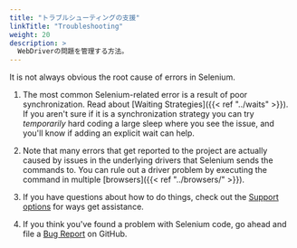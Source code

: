 ```yaml
---
title: "トラブルシューティングの支援"
linkTitle: "Troubleshooting"
weight: 20
description: >
  WebDriverの問題を管理する方法。
---
```


It is not always obvious the root cause of errors in Selenium.

1. The most common Selenium-related error is a result of poor synchronization. 
Read about [Waiting Strategies]({{< ref "../waits" >}}). If you aren't sure if it
is a synchronization strategy you can try *temporarily* hard coding a large sleep
where you see the issue, and you'll know if adding an explicit wait can help.

2. Note that many errors that get reported to the project are actually caused by
issues in the underlying drivers that Selenium sends the commands to. You can rule
out a driver problem by executing the command in multiple [browsers]({{< ref "../browsers/" >}}).

3. If you have questions about how to do things, check out the [Support options](/support/)
for ways get assistance.

4. If you think you've found a problem with Selenium code, go ahead and file a 
[Bug Report](https://github.com/SeleniumHQ/selenium/issues/new?assignees=&labels=I-defect%2Cneeds-triaging&template=bug-report.yml&title=%5B%F0%9F%90%9B+Bug%5D%3A+)
on GitHub.



